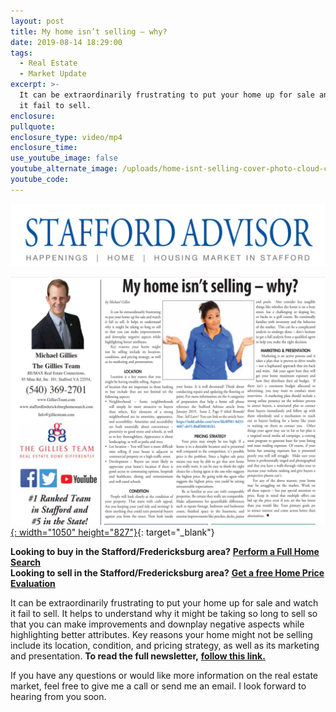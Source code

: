 ```yaml
---
layout: post
title: My home isn’t selling – why?
date: 2019-08-14 18:29:00
tags:
  - Real Estate
  - Market Update
excerpt: >-
  It can be extraordinarily frustrating to put your home up for sale and watch
  it fail to sell.
enclosure:
pullquote:
enclosure_type: video/mp4
enclosure_time:
use_youtube_image: false
youtube_alternate_image: /uploads/home-isnt-selling-cover-photo-cloud-cannon.png
youtube_code:
---
```


![](/uploads/webp-net-resizeimage-15.png)

[![](/uploads/webp-net-resizeimage-7.png){: width="1050" height="827"}](https://adobeindd.com/view/publications/7f2326f5-dd49-42fe-9737-10f5d0632ba2/nkjf/publication-web-resources/pdf/22253_GilliesMichael_0419.pdf){: target="_blank"}

**Looking to buy in the Stafford/Fredericksburg area?**&nbsp;**<u><a target="_blank" href="https://www.staffordfredericksburghomesearch.com/search/">Perform a Full Home Search</a></u>**<br>**Looking to sell in the Stafford/Fredericksburg area?**&nbsp;<u><strong><a target="_blank" href="https://www.staffordfredericksburghomesearch.com/homevalue/StaffordVA">Get a free Home Price Evaluation</a></strong></u>

It can be extraordinarily frustrating to put your home up for sale and watch it fail to sell. It helps to understand why it might be taking so long to sell so that you can make improvements and downplay negative aspects while highlighting better attributes. Key reasons your home might not be selling include its location, condition, and pricing strategy, as well as its marketing and presentation. **To read the full newsletter,** <u><strong><a target="_blank" href="https://indd.adobe.com/view/14be9040-09cd-43bf-bfdf-80e20e768ea9">follow this link.</a></strong></u>

If you have any questions or would like more information on the real estate market, feel free to give me a call or send me an email. I look forward to hearing from you soon.